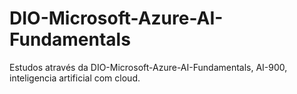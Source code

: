 # DIO-Microsoft-Azure-AI-Fundamentals
Estudos através da DIO-Microsoft-Azure-AI-Fundamentals, AI-900, inteligencia artificial com cloud.
